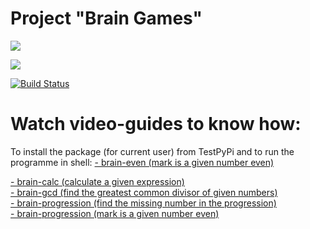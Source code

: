 # Project "Brain Games"

<a href="https://codeclimate.com/github/QQpy3ko/project-lvl1-s566/maintainability"><img src="https://api.codeclimate.com/v1/badges/0af9b95d6f7a8eeb0579/maintainability" /></a>

<a href="https://codeclimate.com/github/QQpy3ko/project-lvl1-s566/test_coverage"><img src="https://api.codeclimate.com/v1/badges/0af9b95d6f7a8eeb0579/test_coverage" /></a>

[![Build Status](https://travis-ci.org/QQpy3ko/project-lvl1-s566.svg?branch=master)](https://travis-ci.org/QQpy3ko/project-lvl1-s566)


# Watch video-guides to know how:

To install the package (for current user) from TestPyPi and to run the programme in shell:
<a href="http://showterm.io/0a7707e184145a4250a37">- brain-even (mark is a given number even)</a><p>
<a href="http://showterm.io/f421e0bd5213594feba76">- brain-calc (calculate a given expression)</a><br>
<a href="http://showterm.io/5124998740fb1fca14d95">- brain-gcd (find the greatest common divisor of given numbers)</a><br>
<a href="http://showterm.io/7914814fc46d46778f565">- brain-progression (find the missing number in the progression)</a><br>
<a href="http://showterm.io/e8437118e1481d81c94a4">- brain-progression (mark is a given number even)</a>

